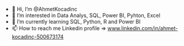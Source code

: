 - 👋 Hi, I’m @AhmetKocadinc
- 👀 I’m interested in Data Analys, SQL, Power BI, Pyhton, Excel
- 🌱 I’m currently learning SQL, Python, R and Power BI
- 📫 How to reach me Linkedin profile => www.linkedin.com/in/ahmet-kocadinç-500673174


<!---
With my interest in the Data Analysis position, I completed my master's degree in Management Information Systems at Istanbul Bilgi University with a project on the development of production with big data. I am currently continuing my data analysis certification training at Kodlasam Academy. My passion for data analysis pushes me to learn very quickly and continuously.
--->


